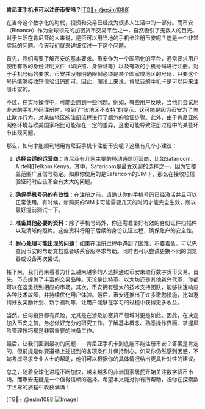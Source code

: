 **肯尼亚手机卡可以注册币安吗？**[[TG💪+ @esim1088](https://t.me/s/esim1088)]

在当今这个数字化的时代，投资和交易已经成为很多人生活中的一部分。而币安（Binance）作为全球领先的加密货币交易平台之一，自然吸引了无数人的目光。对于生活在肯尼亚的人来说，是否可以用当地的手机卡注册币安呢？这是一个非常实际的问题。今天我们就来详细探讨一下这个问题。

首先，我们需要了解币安的基本要求。币安作为一个国际化的平台，通常要求用户使用有效的身份证明文件（如护照、身份证等）以及有效的手机号码进行注册。对于手机号码的要求，币安并没有明确限制必须是某个国家或地区的号码，只要这个号码能够接收短信验证码即可。因此，理论上来说，肯尼亚的手机卡是可以用来注册币安的。

不过，在实际操作中，可能会遇到一些问题。例如，有些用户反映，当他们尝试用非洲的手机号码注册时，收到了“该地区不支持”的提示。这可能是因为币安为了防止欺诈行为，对某些地区的注册流程进行了额外的验证步骤。此外，由于肯尼亚的网络环境与欧美国家相比可能存在一定的差异，这也可能导致注册过程中的某些环节出现问题。

那么，如何才能顺利地用肯尼亚手机卡注册币安呢？这里有几个小建议：

1. **选择合适的运营商**：肯尼亚有几家主要的移动通信运营商，比如Safaricom、Airtel和Telkom Kenya。其中，Safaricom是最受欢迎的选择之一，因为它覆盖范围广且信号稳定。如果你使用的是Safaricom的SIM卡，那么在接收短信验证码时应该不会有太大的问题。

2. **确保手机号码的有效性**：在注册之前，请确认你的手机号码已经激活并且可以正常使用。有时候，新购买的SIM卡可能需要几天的时间才能完全生效，所以最好提前测试一下。

3. **准备其他必要的资料**：除了手机号码外，你还需准备好有效的身份证件扫描件以及清晰的照片。这些资料将用于后续的身份认证过程，确保账户的安全性。

4. **耐心处理可能出现的问题**：如果在注册过程中遇到了困难，不要着急。可以先查阅币安的帮助文档或者联系客服寻求帮助。同时也可以尝试更换不同的浏览器或设备再次尝试。

接下来，我们再来看看为什么越来越多的人选择通过币安来进行数字货币交易。首先，币安提供了丰富的交易品种。无论是比特币、以太坊还是其他新兴代币，你都可以在这里找到相应的市场。其次，币安拥有强大的技术支持团队，能够快速响应各种技术故障，并持续优化用户体验。最后，币安还推出了许多激励措施，比如邀请好友奖励计划、新手福利等，让用户能够在学习的过程中获得更多收益。

当然，任何投资都有风险，尤其是在涉及加密货币领域时更是如此。因此，在决定加入币安之前，务必做好充分的研究工作。了解基本概念、熟悉操作界面、掌握风险管理技巧都是非常重要的准备工作。

最后，让我们回到最初的问题——肯尼亚手机卡到底能不能注册币安？答案是肯定的，但前提是你要遵循上述提到的各项条件并保持耐心。如果你仍然感到困惑，不妨考虑寻求专业人士的帮助，他们可以根据你的具体情况给出更具针对性的建议。

总之，随着全球化进程不断加快，越来越多的非洲国家居民开始关注数字货币市场。而币安无疑是一个值得信赖的选择。希望本文能对你有所帮助，祝你在探索数字世界的旅程中收获满满！

[[TG💪+ @esim1088](https://t.me/s/esim1088) ![Image](https://i.postimg.cc/4NQfJmqS/Snipaste-2025-05-13-00-14-12.png)]